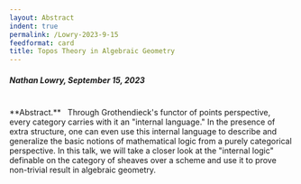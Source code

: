 ```yaml
---
layout: Abstract
indent: true
permalink: /Lowry-2023-9-15
feedformat: card
title: Topos Theory in Algebraic Geometry
---
```


##### Nathan Lowry, September 15, 2023
<br>
**Abstract.** &nbsp; Through Grothendieck's functor of points perspective, every category carries with it an "internal language." In the presence of extra structure, one can even use this internal language to describe and generalize the basic notions of mathematical logic from a purely categorical perspective. In this talk, we will take a closer look at the "internal logic" definable on the category of sheaves over a scheme and use it to prove non-trivial result in algebraic geometry.

